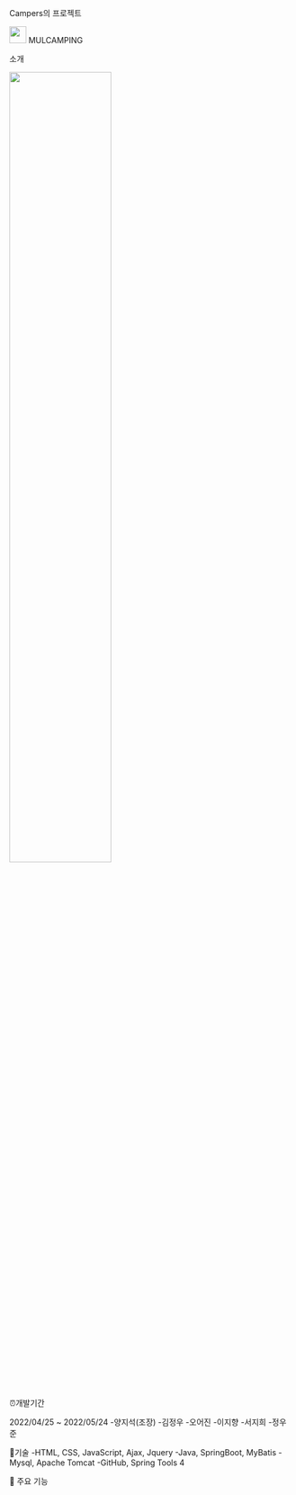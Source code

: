 Campers의 프로젝트

<img width="30px" height="30px" src="https://user-images.githubusercontent.com/96907223/188315277-d200ad0f-62f8-4955-ac35-e563163807ac.png"/> MULCAMPING

소개

<img width="60%" src="https://user-images.githubusercontent.com/96907223/188315452-a3e59179-87bc-43cb-952d-bb02154a5733.png"/>

⏰개발기간

2022/04/25 ~ 2022/05/24
-양지석(조장)
-김정우
-오어진
-이지향
-서지희
-정우준

📌기술
-HTML, CSS, JavaScript, Ajax, Jquery
-Java, SpringBoot, MyBatis
-Mysql, Apache Tomcat
-GitHub, Spring Tools 4

📌 주요 기능
